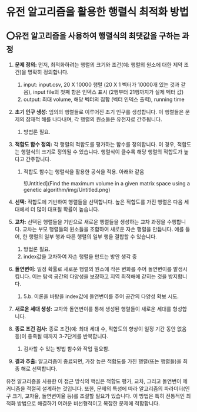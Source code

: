# 유전 알고리즘을 활용한 행렬식 최적화 방법

## ⭕유전 알고리즘을 사용하여 행렬식의 최댓값을 구하는 과정

1. **문제 정의:** 먼저, 최적화하려는 행렬의 크기와 조건(예: 행렬의 원소에 대한 제약 조건)을 명확히 정의합니다.
    1. input: input.csv, 20 X 10000 행렬 (20 X 1 벡터가 10000개 있는 것과 같음),
    input file의 첫째 항은 인덱스 표시 (2행부터 21행까지가 실제 벡터 값)
    2. output: 최대 volume, 해당 벡터의 집합 (벡터 인덱스 출력), running time
2. **초기 인구 생성:** 임의의 행렬들로 이루어진 초기 인구를 생성합니다. 이 행렬들은 문제의 잠재적 해를 나타내며, 각 행렬의 원소들은 유전자로 간주됩니다.
    1. 방법론 필요.
3. **적합도 함수 정의:** 각 행렬의 적합도를 평가하는 함수를 정의합니다. 이 경우, 적합도는 행렬식의 크기로 정의될 수 있습니다. 행렬식이 클수록 해당 행렬의 적합도가 높다고 간주합니다.
    1. 적합도 함수는 행렬식을 활용한 공식을 적용. 아래와 같음
        
        ![Untitled](Find the maximum volume in a given matrix space using a genetic algorithm/img/Untitled.png)
        
4. **선택:** 적합도에 기반하여 행렬들을 선택합니다. 높은 적합도를 가진 행렬은 다음 세대에서 더 많이 대표될 확률이 높습니다.
5. **교차:** 선택된 행렬들을 기반으로 새로운 행렬들을 생성하는 교차 과정을 수행합니다. 교차는 부모 행렬들의 원소들을 조합하여 새로운 자손 행렬을 만듭니다. 예를 들어, 한 행렬의 일부 행과 다른 행렬의 일부 행을 결합할 수 있습니다.
    1. 방법론 필요.
    2. index값을 교차하여 자손 행렬을 만드는 방안 생각 중
6. **돌연변이:** 일정 확률로 새로운 행렬의 원소에 작은 변화를 주어 돌연변이를 발생시킵니다. 이는 탐색 공간의 다양성을 보장하고 지역 최적해에 갇히는 것을 방지합니다.
    1. 5.b. 이론을 바탕을 index값에 돌연변이를 주어 공간의 다양성 확보 시도.
7. **새로운 세대 생성:** 교차와 돌연변이를 통해 생성된 행렬들이 새로운 세대를 형성합니다.
8. **종료 조건 검사:** 종료 조건(예: 최대 세대 수, 적합도의 향상이 일정 기간 동안 없음 등)이 충족될 때까지 3-7단계를 반복합니다.
    1. 검사할 수 있는 방법 함수와 작업 필요함.
9. **결과 추출:** 알고리즘이 종료되면, 가장 높은 적합도를 가진 행렬(또는 행렬들)을 최종 해로 선택합니다.

유전 알고리즘을 사용한 이 접근 방식의 핵심은 적합도 평가, 교차, 그리고 돌연변이 메커니즘을 적절히 설계하는 것입니다. 또한, 문제의 특성에 따라 알고리즘의 파라미터(인구 크기, 교차율, 돌연변이율 등)를 조절할 필요가 있습니다. 이 방법은 특히 전통적인 최적화 방법으로 해결하기 어려운 비선형적이고 복잡한 문제에 적합합니다.
